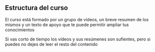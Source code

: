 ## Estructura del curso

El curso está formado por un grupo de vídeos, un breve resumen de los mismos y un texto de apoyo que te puede permitir ampliar tus conocimientos

Si vas corto de tiempo los vídeos y sus resúmenes son sufientes, pero si puedes no dejes de leer el resto del contenido